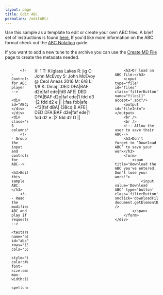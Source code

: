 ```yaml
---
layout: page
title: Edit ABC
permalink: /editABC/
---
```


Use this sample as a template to edit or create your own ABC files.
A brief set of instructions is found <a href="/editingABC/">here.</a> If you'd like more information on the ABC format check out the
<a href="http://abcnotation.com/wiki/abc:standard:v2.1">ABC Notation</a>
guide.

If you want to add a new tune to the archive you can use the
[Create MD File](/createMD/) page to create the metadata needed.

<!-- Area to store unrolled ABC -->
<textarea id="ABCprocessed" style="display:none;"></textarea>

<!-- Area to store filename for download -->
<textarea id="filename" style="display:none;"></textarea>

<div class="row small-up-1 medium-up-2 large-up-2">
    <div class="small-7 columns">
        <!-- Draw the dots -->
        <div class="output">
            <div id="paper0" class="paper"></div>
        </div>

        <!-- Controls for ABC player -->
        <div id="ABCplayer"></div>
    </div>
    <div class="small-5 columns">
        <!-- Group the input and controls for ABC-->
        <h3>Edit this sample ABC:</h3>
        <!-- Read the modified ABC and play if requested -->
        <textarea name='abc' id="abc" rows="13" cols="55"
        style="background-color:#ebebeb; font-size:small; max-width:100%;"
        spellcheck="false">
X: 1
T: Kilglass Lakes
R: jig
C: John McEvoy
S: John McEvoy @ Ceol Aneas 2016
M: 6/8
L: 1/8
K: Dmaj
|:DED DFA|BAF d2e|faf ede|fdB AFE|
DED DFA|BAF d2e|faf ede|1 fdd d3 :|2 fdd d2 e ||
|:faa fbb|afe ~f3|faf dBA| (3Bcd B AFE|
DED DFA|BAF d2e|faf ede|1 fdd d2 e :|2 fdd d2 D ||
        </textarea>
        <!-- Show errors -->
        <div id='warnings'></div>

        <h3>Or load an ABC file:</h3>
        <input type="file" id="files" class='filterButton' name="files[]" accept=".abc"/>
        <output id="fileInfo"></output>
        <br />
        <br />
        <!-- Allow the user to save their ABC-->
        <h3>Don’t forget to ‘Download ABC’ to save your work</h3>
        <form>
            <span title="Download the ABC you've entered. Don't lose your work!">
                <input value='Download ABC' type='button' class='filterButton' onclick='downloadFile(document.getElementById("filename").value, document.getElementById("abc").value)' />
            </span>
        </form>
    </div>
</div>


<script src="{{ site.js_host }}/js/webpage_tools.js"></script>

<script>
$(document).ready(function()
{
    // Check for the various File API support.
    var fileInfo = document.getElementById('fileInfo');
    if (window.File && window.FileReader && window.FileList && window.Blob) {
        document.getElementById('files').addEventListener('change', handleFileSelect, false);
    } else {
        fileInfo.innerHTML = 'The File APIs are not fully supported in this browser.';
    }

	// Create the ABC player
	ABCplayer.innerHTML = createABCplayer('processed', 'abcplayer_tunepage', '{{ site.defaultABCplayer }}');

    processABCchange(abc);

	// If the ABC changes get ready to play the revised ABC
	$('#abc').change(function() {
        processABCchange(abc);
	});
});

function handleFileSelect(evt) {
    evt.stopPropagation();
    evt.preventDefault();

    var files = evt.target.files; // FileList object.

    // files is a FileList of File objects. List some properties.
    for (var i = 0, f; f = files[i]; i++) {
        var reader = new FileReader();

        reader.onload = function(e) {
            // Is ABC file valid?
            if ((getABCheaderValue("X:", this.result) == '')
                || (getABCheaderValue("T:", this.result) == '')
                || (getABCheaderValue("K:", this.result) == '')) { fileInfo.innerHTML = "Invalid ABC file";
                return (1);
            }

            // stop tune currently playing
            if (typeof playButtonprocessed !== 'undefined'
                && playButtonprocessed.className == "stopButton") {
                stopABC("ABCprocessed");
                playButtonprocessed.className = "";
                playButtonprocessed.className = "playButton";
            }

            // Load the new dots
            abc.value = this.result;

            processABCchange(abc);
        };
        reader.readAsText(f);
    }
}

function processABCchange(abc) {
    // Unroll the ABC to make repeats work properly
    ABCprocessed.value = preProcessABC(abc.value);

    // Reset the filename for downloading
    document.getElementById("filename").innerHTML = slugify(getABCtitle(abc.value)) + '.abc';

    // Display the ABC in the textbox as dots
    abc_editor = new window.ABCJS.Editor("abc", { paper_id: "paper0", warnings_id:"warnings", render_options: {responsive: 'resize'}, indicate_changed: "true" });
}
</script>
